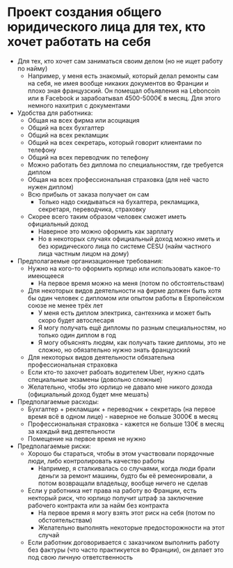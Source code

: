 # Проект создания общего юридического лица для тех, кто хочет работать на себя
* Для тех, кто хочет сам заниматься своим делом (но не ищет работу по найму)
  + Например, у меня есть знакомый, который делал ремонты сам на себя, не имея вообще никаких документов во Франции и плохо зная французский. Он помещал объявления на Leboncoin или в Facebook и зарабоатывал 4500-5000€ в месяц. Для этого немного нахитрил с документами
* Удобства для работника:
  + Общая на всех фирма или асоциация
  + Общий на всех бухгалтер
  + Общий на всех рекламщик
  + Общий на всех секретарь, который говорит клиентами по телефону
  + Общий на всех переводчик по телефону
  + Можно работать без диплома по специальностям, где требуется диплом
  + Общая на всех профессиональная страховка (для неё часто нужен диплом)
  + Всю прибыль от заказа получает он сам
    - Только надо скидываться на бухалтера, рекламщика, секретаря, переводчика, страховку
  + Скорее всего таким образом человек сможет иметь официальный доход
    - Наверное это можно оформить как зарплату
    - Но в некоторых случаях официальный доход можно иметь и без юридического лица по системе CESU (найм частного лица частным лицом на дому)
* Предполагаемые организационные требования:
  + Нужно на кого-то оформить юрлицо или использовать какое-то имеющееся
    + На первое время можно на меня (потом по обстоятельствам)
  + Для некоторых видов деятельности на фирме должен быть хотя бы один человек с дипломом или опытом работы в Европейском союзе не менее трёх лет
    - У меня есть диплом электрика, сантехника и может быть скоро будет автослесаря
    - Я могу получать ещё дипломы по разным специальностям, но только один диплом в год
    - Я могу объяснять людям, как получать такие дипломы, это не сложно, но обязательно нужно знать французский
  + Для некоторых видов деятельности обязательна профессиональная страховка
  + Если кто-то захочет рабоать водителем Uber, нужно сдать специальные экзамены (довольно сложные) 
  + Желательно, чтобы это юрлицо не давало мне никого дохода (официальный доход будет мне мешать)
* Предполагаемые расходы:
  + Бухгалтер + рекламщик + переводчик + секретарь (на первое время всё в одном лице) - наверное не больше 3000€ в месяц
  + Профессиональная страховка - кажется не больше 130€ в месяц за каждый вид деятельности
  + Помещение на первое время не нужно
* Предполагаемые риски:
  + Хорошо бы стараться, чтобы в этом участвовали порядочные люди, либо контролировать качество работы
    - Например, я сталкивалась со случаями, когда люди брали деньги за ремонт машины, будто бы её ремеонировали, а потом возвращали владельцу, вообще ничего не сделав 
  + Если у работника нет права на работу во Франции, есть некторый риск, что юрлицо получит штраф за заключение рабочего контракта или за найм без контракта
    - На первое время я могу взять этот риск на себя (потом по обстоятельствам)
    - Желательно выполнять некоторые предосторожности на этот случай
  + Если работник договоривается с заказчиком выполнить работу без фактуры (что часто практикуется во Франции), он делает это под свою личную ответственность
